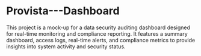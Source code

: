 # Provista---Dashboard

This project is a mock-up for a data security auditing dashboard designed for real-time monitoring and compliance reporting. It features a summary dashboard, access logs, real-time alerts, and compliance metrics to provide insights into system activity and security status.
